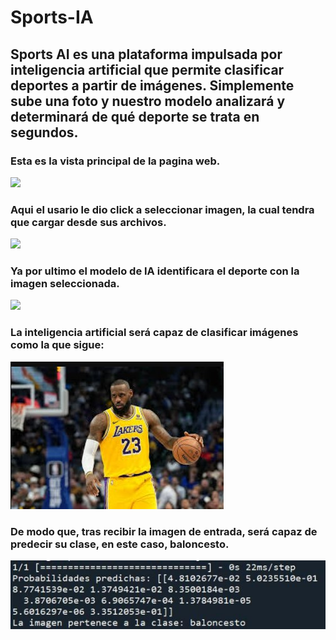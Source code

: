 # Sports-IA
## Sports AI es una plataforma impulsada por inteligencia artificial que permite clasificar deportes a partir de imágenes. Simplemente sube una foto y nuestro modelo analizará y determinará de qué deporte se trata en segundos.
### Esta es la vista principal de la pagina web.
![](https://github.com/Quetzal345/Sports-IA/blob/279a6949f4d7994f9b11c400ad03835787427e89/sports%20IA/IA1.png)
### Aqui el usario le dio click a seleccionar imagen, la cual tendra que cargar desde sus archivos.
![](https://github.com/Quetzal345/Sports-IA/blob/279a6949f4d7994f9b11c400ad03835787427e89/sports%20IA/ia2.png)
### Ya por ultimo el modelo de IA identificara el deporte con la imagen seleccionada.
![](https://github.com/Quetzal345/Sports-IA/blob/279a6949f4d7994f9b11c400ad03835787427e89/sports%20IA/Ia3.png)


### La inteligencia artificial será capaz de clasificar imágenes como la que sigue:
![](https://github.com/K0G1408/Proyecto_V1_Sports-IA/blob/main/single_test/baloncesto.jpg)
### De modo que, tras recibir la imagen de entrada, será capaz de predecir su clase, en este caso, baloncesto.
![](https://github.com/K0G1408/Proyecto_V1_Sports-IA/blob/main/prediccion.JPG)
